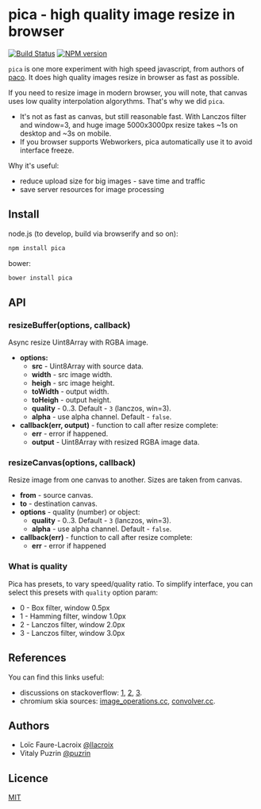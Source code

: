 pica - high quality image resize in browser
===========================================

[![Build Status](https://travis-ci.org/nodeca/pica.svg?branch=master)](https://travis-ci.org/nodeca/pica)
[![NPM version](https://img.shields.io/npm/v/pica.svg)](https://www.npmjs.org/package/pica)

`pica` is one more experiment with high speed javascript, from authors of
[paco](https://github.com/nodeca/pako). It does high quality images resize
in browser as fast as possible.

If you need to resize image in modern browser, you will note, that canvas uses
low quality interpolation algorythms. That's why we did `pica`.

- It's not as fast as canvas, but still reasonable fast. With Lanczos filter and
  window=3, and huge image 5000x3000px resize takes ~1s on desktop and ~3s on
  mobile.
- If you browser supports Webworkers, pica automatically use it to avoid
  interface freeze.

Why it's useful:

- reduce upload size for big images - save time and traffic
- save server resources for image processing


Install
-------

node.js (to develop, build via browserify and so on):

```bash
npm install pica
```

bower:

```bash
bower install pica
```


API
---

### resizeBuffer(options, callback)

Async resize Uint8Array with RGBA image.

- __options:__
  - __src__ - Uint8Array with source data.
  - __width__ - src image width.
  - __heigh__ - src image height.
  - __toWidth__ - output width.
  - __toHeigh__ - output height.
  - __quality__ - 0..3. Default - `3` (lanczos, win=3).
  - __alpha__ - use alpha channel. Default - `false`.
- __callback(err, output)__ - function to call after resize complete:
  - __err__ - error if happened.
  - __output__ - Uint8Array with resized RGBA image data.

### resizeCanvas(options, callback)

Resize image from one canvas to another. Sizes are taken from canvas.

- __from__ - source canvas.
- __to__ - destination canvas.
- __options__ - quality (number) or object:
  - __quality__ - 0..3. Default - `3` (lanczos, win=3).
  - __alpha__ - use alpha channel. Default - `false`.
- __callback(err)__ - function to call after resize complete:
  - __err__ - error if happened


### What is quality

Pica has presets, to vary speed/quality ratio. To simplify interface, you can
select this presets with `quality` option param:

- 0 - Box filter, window 0.5px
- 1 - Hamming filter, window 1.0px
- 2 - Lanczos filter, window 2.0px
- 3 - Lanczos filter, window 3.0px




References
----------

You can find this links useful:

- discussions on stackoverflow:
  [1](http://stackoverflow.com/questions/943781/),
  [2](http://stackoverflow.com/questions/18922880/),
  [3](http://stackoverflow.com/questions/2303690/).
- chromium skia sources:
  [image_operations.cc](http://src.chromium.org/svn/trunk/src/skia/ext/image_operations.cc),
  [convolver.cc](http://src.chromium.org/svn/trunk/src/skia/ext/convolver.cc).


Authors
-------

- Loïc Faure-Lacroix [@llacroix](https://github.com/llacroix)
- Vitaly Puzrin [@puzrin](https://github.com/puzrin)


Licence
-------

[MIT](https://github.com/nodeca/pica/blob/master/LICENSE)